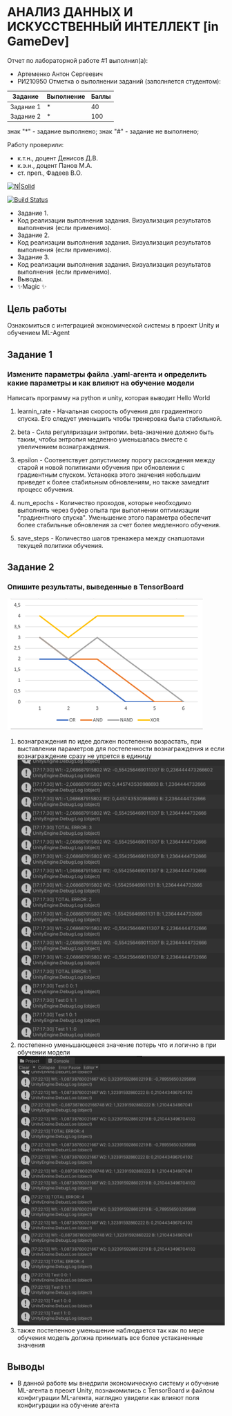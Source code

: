 # АНАЛИЗ ДАННЫХ И ИСКУССТВЕННЫЙ ИНТЕЛЛЕКТ [in GameDev]
Отчет по лабораторной работе #1 выполнил(а):
- Артеменко Антон Сергеевич
- РИ210950
Отметка о выполнении заданий (заполняется студентом):

| Задание | Выполнение | Баллы |
| ------ | ------ | ------ |
| Задание 1 | * | 40 |
| Задание 2 | * | 100 |

знак "*" - задание выполнено; знак "#" - задание не выполнено;

Работу проверили:
- к.т.н., доцент Денисов Д.В.
- к.э.н., доцент Панов М.А.
- ст. преп., Фадеев В.О.

[![N|Solid](https://cldup.com/dTxpPi9lDf.thumb.png)](https://nodesource.com/products/nsolid)

[![Build Status](https://travis-ci.org/joemccann/dillinger.svg?branch=master)](https://travis-ci.org/joemccann/dillinger)

- Задание 1.
- Код реализации выполнения задания. Визуализация результатов выполнения (если применимо).
- Задание 2.
- Код реализации выполнения задания. Визуализация результатов выполнения (если применимо).
- Задание 3.
- Код реализации выполнения задания. Визуализация результатов выполнения (если применимо).
- Выводы.
- ✨Magic ✨

## Цель работы
Ознакомиться с интеграцией экономической системы в проект Unity и обучением ML-Agent

## Задание 1
### Измените параметры файла .yaml-агента и определить какие параметры и как влияют на обучение модели

Написать программу на python и unity, которая выводит Hello World

1. learnin_rate - Начальная скорость обучения для градиентного спуска. Его следует уменьшить чтобы тренеровка была стабильной.

2. beta - Сила регуляризации энтропии. beta-значение должно быть таким, чтобы энтропия медленно уменьшалась вместе с увеличением вознаграждения.

3. epsilon - Соответствует допустимому порогу расхождения между старой и новой политиками обучения при обновлении с градиентным спуском. Установка этого значения небольшим приведет к более стабильным обновлениям, но также замедлит процесс обучения.

4. num_epochs - Количество проходов, которые необходимо выполнить через буфер опыта при выполнении оптимизации "градиентного спуска". Уменьшение этого параметра обеспечит более стабильные обновления за счет более медленного обучения.

5. save_steps - Количество шагов тренажера между снапшотами текущей политики обучения.

## Задание 2
### Опишите результаты, выведенные в TensorBoard
![Image alt](https://github.com/sdfdfsff/DA-in-GameDev-lab1/blob/lab5/Screenshot_6.png)
1. вознаграждения по идее должен постепенно возрастать, при выставлении параметров для постепенности вознаграждения и если вознаграждение сразу не упрется в единицу
![Image alt](https://github.com/sdfdfsff/DA-in-GameDev-lab1/blob/lab5/Screenshot_4.png)
3. постепенно уменьшающееся значение потерь что и логично в при обучении модели
![Image alt](https://github.com/sdfdfsff/DA-in-GameDev-lab1/blob/lab5/Screenshot_5.png)
5. также постепенное уменьшение наблюдается так как по мере обучения модель должна принимать все более устаканенные значения

## Выводы

- В данной работе мы внедрили экономическую систему и обучение ML-агента в преокт Unity, познакомились с TensorBoard и файлом конфигурации ML-агента, наглядно увидели как влияют поля конфигурации на обучение агента
